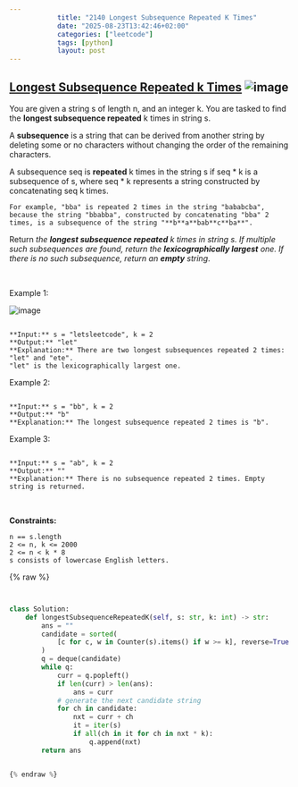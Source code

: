 ```yaml
---
            title: "2140 Longest Subsequence Repeated K Times"
            date: "2025-08-23T13:42:46+02:00"
            categories: ["leetcode"]
            tags: [python]
            layout: post
---
```

            
## [Longest Subsequence Repeated k Times](https://leetcode.com/problems/longest-subsequence-repeated-k-times) ![image](https://img.shields.io/badge/Difficulty-Hard-red)

You are given a string s of length n, and an integer k. You are tasked to find the **longest subsequence repeated** k times in string s.

A **subsequence** is a string that can be derived from another string by deleting some or no characters without changing the order of the remaining characters.

A subsequence seq is **repeated** k times in the string s if seq * k is a subsequence of s, where seq * k represents a string constructed by concatenating seq k times.

	For example, "bba" is repeated 2 times in the string "bababcba", because the string "bbabba", constructed by concatenating "bba" 2 times, is a subsequence of the string "**b**a**bab**c**ba**".

Return *the **longest subsequence repeated** *k* times in string *s*. If multiple such subsequences are found, return the **lexicographically largest** one. If there is no such subsequence, return an **empty** string*.

 

Example 1:

![image](https://assets.leetcode.com/uploads/2021/08/30/longest-subsequence-repeat-k-times.png)
```

**Input:** s = "letsleetcode", k = 2
**Output:** "let"
**Explanation:** There are two longest subsequences repeated 2 times: "let" and "ete".
"let" is the lexicographically largest one.

```

Example 2:

```

**Input:** s = "bb", k = 2
**Output:** "b"
**Explanation:** The longest subsequence repeated 2 times is "b".

```

Example 3:

```

**Input:** s = "ab", k = 2
**Output:** ""
**Explanation:** There is no subsequence repeated 2 times. Empty string is returned.

```

 

**Constraints:**

	n == s.length
	2 <= n, k <= 2000
	2 <= n < k * 8
	s consists of lowercase English letters.

{% raw %}


```python


class Solution:
    def longestSubsequenceRepeatedK(self, s: str, k: int) -> str:
        ans = ""
        candidate = sorted(
            [c for c, w in Counter(s).items() if w >= k], reverse=True
        )
        q = deque(candidate)
        while q:
            curr = q.popleft()
            if len(curr) > len(ans):
                ans = curr
            # generate the next candidate string
            for ch in candidate:
                nxt = curr + ch
                it = iter(s)
                if all(ch in it for ch in nxt * k):
                    q.append(nxt)
        return ans


{% endraw %}
```
